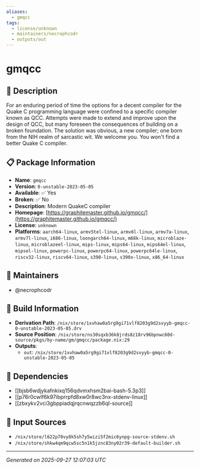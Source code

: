 ```yaml
---
aliases:
  - gmqcc
tags:
  - license/unknown
  - maintainers/necrophcodr
  - outputs/out
---
```


# gmqcc

## 📝 Description

For an enduring period of time the options for a decent compiler for
the Quake C programming language were confined to a specific compiler
known as QCC. Attempts were made to extend and improve upon the design
of QCC, but many foreseen the consequences of building on a broken
foundation. The solution was obvious, a new compiler; one born from
the NIH realm of sarcastic wit.
We welcome you. You won't find a better Quake C compiler.


## 📋 Package Information

- **Name**: `gmqcc`
- **Version**: `0-unstable-2023-05-05`
- **Available**: ✅ Yes
- **Broken**: ✅ No
- **Description**: Modern QuakeC compiler
- **Homepage**: [https://graphitemaster.github.io/gmqcc/](https://graphitemaster.github.io/gmqcc/)
- **License**: `unknown`
- **Platforms**: `aarch64-linux`, `armv5tel-linux`, `armv6l-linux`, `armv7a-linux`, `armv7l-linux`, `i686-linux`, `loongarch64-linux`, `m68k-linux`, `microblaze-linux`, `microblazeel-linux`, `mips-linux`, `mips64-linux`, `mips64el-linux`, `mipsel-linux`, `powerpc-linux`, `powerpc64-linux`, `powerpc64le-linux`, `riscv32-linux`, `riscv64-linux`, `s390-linux`, `s390x-linux`, `x86_64-linux`
## 👥 Maintainers

- @necrophcodr


## 🔧 Build Information

- **Derivation Path**: `/nix/store/1xvhaw0a5rg9gi71vlf8203g9d2svyyb-gmqcc-0-unstable-2023-05-05.drv`
- **Source Position**: `/nix/store/ns30sqxb36k8jrds8z18rv96bpnwc60d-source/pkgs/by-name/gm/gmqcc/package.nix:29`
- **Outputs**:
  - `out`:  `/nix/store/1xvhaw0a5rg9gi71vlf8203g9d2svyyb-gmqcc-0-unstable-2023-05-05`

## 🔗 Dependencies

- [[bjsb6wdjykafnkixq156qdvmxhsm2bai-bash-5.3p3]]
- [[p76r0cwlf6k97ibprrpfd8xw0r8wc3nx-stdenv-linux]]
- [[zbxykv2vci3gbppiadqjrqcnwqzzb6ql-source]]

## 📁 Input Sources

- `/nix/store/l622p70vy8k5sh7y5wizi5f2mic6ynpg-source-stdenv.sh`
- `/nix/store/shkw4qm9qcw5sc5n1k5jznc83ny02r39-default-builder.sh`

---
*Generated on 2025-09-27 12:07:03 UTC*

